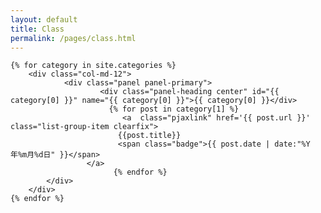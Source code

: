```yaml
---
layout: default
title: Class
permalink: /pages/class.html
---
```

<div>

	{% for category in site.categories %} 
		<div class="col-md-12">
	      		<div class="panel panel-primary">
	        			<div class="panel-heading center" id="{{ category[0] }}" name="{{ category[0] }}">{{ category[0] }}</div>
			              {% for post in category[1] %}
			                 <a  class="pjaxlink" href='{{ post.url }}'  class="list-group-item clearfix">
				            {{post.title}}
				            <span class="badge">{{ post.date | date:"%Y年%m月%d日" }}</span>
				     </a>
			               {% endfor %}
			</div>
		</div>
	{% endfor %}
	
</div>